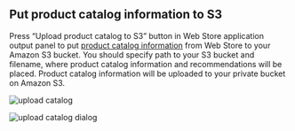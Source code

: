 Put product catalog information to S3
-------------------------------------

Press  “Upload product  catalog to S3” button in Web Store application output panel to put
[product catalog information](Developer-Guide--Appendix--File-Formats.md#product-catalog-information-for-transaction-log-generator) from Web Store to your Amazon S3 bucket. You should specify path to your S3 bucket and filename, where product catalog information and recommendations will be placed. 
Product catalog information will be uploaded to your private bucket on Amazon S3.

![upload catalog][upload_catalog]

![upload catalog dialog][upload_catalog_dialog]

[upload_catalog]: https://raw.github.com/griddynamics/Behavior-Analytic-Starter-Kit/master/docs/images/Developer%20Guide/upload_catalog.png
[upload_catalog_dialog]: https://raw.github.com/griddynamics/Behavior-Analytic-Starter-Kit/master/docs/images/Developer%20Guide/upload_catalog_dialog.png
